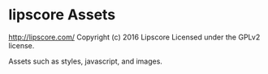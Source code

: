 # lipscore Assets #
http://lipscore.com/
Copyright (c) 2016 Lipscore
Licensed under the GPLv2 license.

Assets such as styles, javascript, and images.